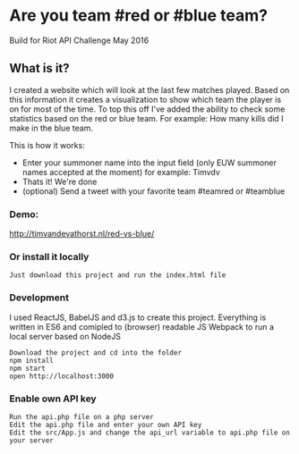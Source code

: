 Are you team #red or #blue team?
=====================

Build for Riot API Challenge May 2016

## What is it?

I created a website which will look at the last few matches played. Based on this information it creates a visualization to show which team the player is on for most of the time. To top this off I've added the ability to check some statistics based on the red or blue team. For example: How many kills did I make in the blue team.

This is how it works:
- Enter your summoner name into the input field (only EUW summoner names accepted at the moment) for example: Timvdv
- Thats it! We're done
- (optional) Send a tweet with your favorite team #teamred or #teamblue

### Demo:

http://timvandevathorst.nl/red-vs-blue/

### Or install it locally

```
Just download this project and run the index.html file
```

### Development

I used ReactJS, BabelJS and d3.js to create this project.
Everything is written in ES6 and comipled to (browser) readable JS
Webpack to run a local server based on NodeJS

```
Download the project and cd into the folder
npm install
npm start
open http://localhost:3000
```

### Enable own API key

```
Run the api.php file on a php server
Edit the api.php file and enter your own API key
Edit the src/App.js and change the api_url variable to api.php file on your server
```
